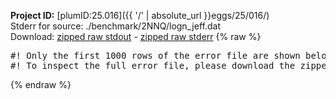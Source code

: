 **Project ID:** [plumID:25.016]({{ '/' | absolute_url }}eggs/25/016/)  
Stderr for source:  ./benchmark/2NNQ/logn_jeff.dat   
Download: [zipped raw stdout](logn_jeff.dat.plumed.stdout.txt.zip) - [zipped raw stderr](logn_jeff.dat.plumed.stderr.txt.zip) 
{% raw %}
<pre>
#! Only the first 1000 rows of the error file are shown below
#! To inspect the full error file, please download the zipped raw stderr file above
</pre>
{% endraw %}

